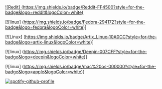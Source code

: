 [![Redit] (https://img.shields.io/badge/Reddit-FF4500?style=for-the-badge&logo=reddit&logoColor=white)](https://www.reddit.com/user/7_MAMA_7/)

[![linux] (https://img.shields.io/badge/Fedora-294172?style=for-the-badge&logo=fedora&logoColor=white)]

[![Linux] (https://img.shields.io/badge/Artix_Linux-10A0CC?style=for-the-badge&logo=artix-linux&logoColor=white)]

[![linux] (https://img.shields.io/badge/Deepin-007CFF?style=for-the-badge&logo=deepin&logoColor=white)]

[![linux] (https://img.shields.io/badge/mac%20os-000000?style=for-the-badge&logo=apple&logoColor=white)]

[![spotify-github-profile](https://spotify-github-profile.kittinanx.com/api/view?uid=cye_gamers_04&cover_image=true&theme=default&show_offline=false&background_color=16161d&interchange=true&bar_color=9c4eb1&bar_color_cover=false)](https://github.com/kittinan/spotify-github-profile)
